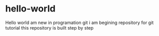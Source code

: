 # hello-world
Hello world am new in programation git i am begining repository for git tutorial 
this repository is built step by step  